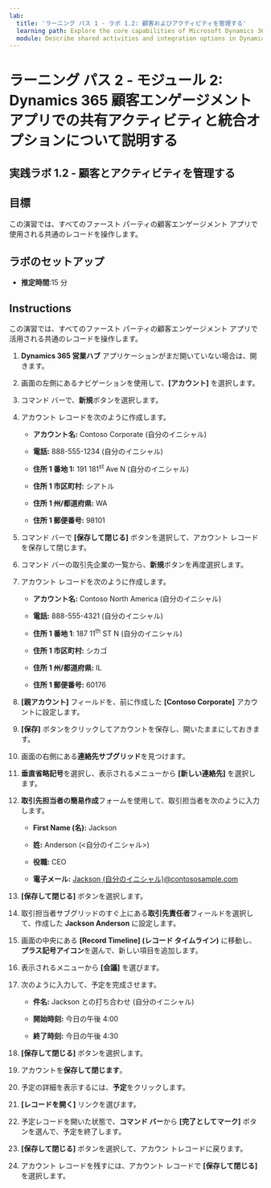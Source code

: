 ```yaml
---
lab:
  title: 'ラーニング パス 1 - ラボ 1.2: 顧客およびアクティビティを管理する'
  learning path: Explore the core capabilities of Microsoft Dynamics 365 customer engagement apps
  module: Describe shared activities and integration options in Dynamics 365 customer engagement apps
---
```


ラーニング パス 2 - モジュール 2: Dynamics 365 顧客エンゲージメント アプリでの共有アクティビティと統合オプションについて説明する
========================

## 実践ラボ 1.2 - 顧客とアクティビティを管理する

## 目標

この演習では、すべてのファースト パーティの顧客エンゲージメント アプリで使用される共通のレコードを操作します。 

## ラボのセットアップ

  - **推定時間**:15 分

## Instructions

この演習では、すべてのファースト パーティの顧客エンゲージメント アプリで活用される共通のレコードを操作します。 

1. **Dynamics 365 営業ハブ** アプリケーションがまだ開いていない場合は、開きます。

1. 画面の左側にあるナビゲーションを使用して、**[アカウント]** を選択します。

1. コマンド バーで、**新規**ボタンを選択します。

1. アカウント レコードを次のように作成します。

    - **アカウント名:** Contoso Corporate (自分のイニシャル)

    - **電話:** 888-555-1234 (自分のイニシャル)

    - **住所 1 番地 1:** 191 181<sup data-htmlnode="">st</sup> Ave N (自分のイニシャル)

    - **住所 1 市区町村:** シアトル

    - **住所 1 州/都道府県:** WA

    - **住所 1 郵便番号:** 98101

1. コマンド バーで **[保存して閉じる]** ボタンを選択して、アカウント レコードを保存して閉じます。

1. コマンド バーの取引先企業の一覧から、**新規**ボタンを再度選択します。

1. アカウント レコードを次のように作成します。

    - **アカウント名:** Contoso North America (自分のイニシャル)

    - **電話:** 888-555-4321 (自分のイニシャル)

    - **住所 1 番地 1**: 187 11<sup data-htmlnode="">th</sup> ST N (自分のイニシャル)

    - **住所 1 市区町村:** シカゴ

    - **住所 1 州/都道府県:** IL

    - **住所 1 郵便番号:** 60176

1. **[親アカウント]** フィールドを、前に作成した **[Contoso Corporate]** アカウントに設定します。

1. **[保存]** ボタンをクリックしてアカウントを保存し、開いたままにしておきます。

1. 画面の右側にある**連絡先サブグリッド**を見つけます。

1. **垂直省略記号**を選択し、表示されるメニューから **[新しい連絡先]** を選択します。

1. **取引先担当者の簡易作成**フォームを使用して、取引担当者を次のように入力します。

    - **First Name (名):** Jackson

    - **姓:** Anderson (<自分のイニシャル>)

    - **役職:** CEO

    - **電子メール:** [Jackson (自分のイニシャル)@contososample.com](mailto:Jackson@contososample.com)

1. **[保存して閉じる]** ボタンを選択します。

1. 取引担当者サブグリッドのすぐ上にある**取引先責任者**フィールドを選択して、作成した **Jackson Anderson** に設定します。

1. 画面の中央にある **[Record Timeline] (レコード タイムライン)** に移動し、**プラス記号アイコン**を選んで、新しい項目を追加します。

1. 表示されるメニューから **[会議]** を選びます。

1. 次のように入力して、予定を完成させます。

    - **件名:** Jackson との打ち合わせ (自分のイニシャル)

    - **開始時刻:** 今日の午後 4:00

    - **終了時刻:** 今日の午後 4:30

1. **[保存して閉じる]** ボタンを選択します。

1. アカウントを**保存して閉じます**。

1. 予定の詳細を表示するには、**予定**をクリックします。

1. **[レコードを開く]** リンクを選びます。

1. 予定レコードを開いた状態で、**コマンド バー**から **[完了としてマーク]** ボタンを選んで、予定を終了します。

1. **[保存して閉じる]** ボタンを選択して、アカウン トレコードに戻ります。

1. アカウント レコードを残すには、アカウント レコードで **[保存して閉じる]** を選択します。
